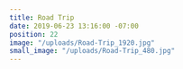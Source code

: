 ```yaml
---
title: Road Trip
date: 2019-06-23 13:16:00 -07:00
position: 22
image: "/uploads/Road-Trip_1920.jpg"
small_image: "/uploads/Road-Trip_480.jpg"
---
```


